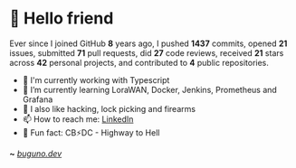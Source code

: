 # 🤖 Hello friend

Ever since I joined GitHub **8** years ago, I pushed **1437** commits, opened **21** issues, submitted **71** pull requests, did **27** code reviews, received **21** stars across **42** personal projects, and contributed to **4** public repositories.

- 🐍 I'm currently working with Typescript
- 🌱 I’m currently learning LoraWAN, Docker, Jenkins, Prometheus and Grafana
- 🔭 I also like hacking, lock picking and firearms
- 📫 How to reach me: [LinkedIn](https://www.linkedin.com/in/brunodesouzabezerra/)
- 🤡 Fun fact: CB⚡DC - Highway to Hell

**~** [_buguno.dev_](https://buguno.dev)
